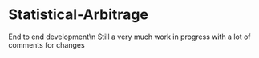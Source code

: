 # Statistical-Arbitrage
End to end development\n
Still a very much work in
progress with a lot of comments
for changes
